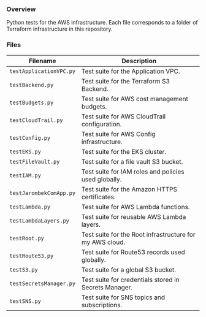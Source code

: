 ### Overview

Python tests for the AWS infrastructure.  Each file corresponds to a folder of Terraform infrastructure in this 
repository.

### Files

| Filename                   | Description                                                                          |
|----------------------------|--------------------------------------------------------------------------------------|
| `testApplicationVPC.py`    | Test suite for the Application VPC.                                                  |
| `testBackend.py`           | Test suite for the Terraform S3 Backend.                                             |
| `testBudgets.py`           | Test suite for AWS cost management budgets.                                          |
| `testCloudTrail.py`        | Test suite for AWS CloudTrail configuration.                                         |
| `testConfig.py`            | Test suite for AWS Config infrastructure.                                            |
| `testEKS.py`               | Test suite for the EKS cluster.                                                      |
| `testFileVault.py`         | Test suite for a file vault S3 bucket.                                               |
| `testIAM.py`               | Test suite for IAM roles and policies used globally.                                 |
| `testJarombekComApp.py`    | Test suite for the Amazon HTTPS certificates.                                        |
| `testLambda.py`            | Test suite for AWS Lambda functions.                                                 |
| `testLambdaLayers.py`      | Test suite for reusable AWS Lambda layers.                                           |
| `testRoot.py`              | Test suite for the Root infrastructure for my AWS cloud.                             |
| `testRoute53.py`           | Test suite for Route53 records used globally.                                        |
| `testS3.py`                | Test suite for a global S3 bucket.                                                   |
| `testSecretsManager.py`    | Test suite for credentials stored in Secrets Manager.                                |
| `testSNS.py`               | Test suite for SNS topics and subscriptions.                                         |